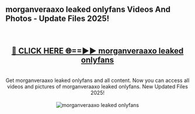 <h2>morganveraaxo leaked onlyfans Videos And Photos - Update Files 2025!</h2>
<br>
<div align="center">
<h2><a href="https://top-ai-tools.click/QrbHav" rel="nofollow">🔴 CLICK HERE 🌐==►► morganveraaxo leaked onlyfans</a></h2>
<br>
Get morganveraaxo leaked onlyfans and all content. Now you can access all videos and pictures of morganveraaxo leaked onlyfans. New Updated Files 2025!
<br>
<br>
<a href="https://top-ai-tools.click/QrbHav" rel="nofollow" data-target="animated-image.originalLink"><img src="https://i.ibb.co.com/WyWwxjT/player-gif2.gif" alt="morganveraaxo leaked onlyfans" style="max-width: 100%; display: inline-block;" data-target="animated-image.originalImage"></a>
</div>
<br>